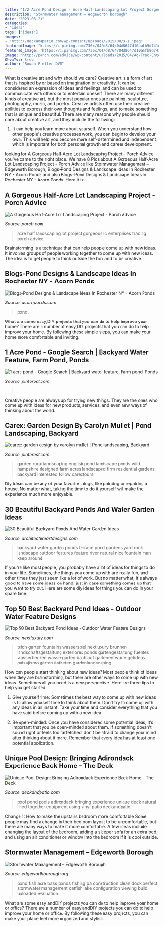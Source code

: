 ```yaml
---
title: "1/2 Acre Pond Design - Acre Half Landscaping Lot Project Gorgeous Lc Enterprises Trac Ag Porch Advice"
description: "Stormwater management – edgeworth borough"
date: "2023-03-23"
categories:
- "ideas"
tags: ["ideas"]
images:
- "http://deckandpatio.com/wp-content/uploads/2015/08/3-1.jpeg"
featuredImage: "https://i.pinimg.com/736x/04/d8/64/04d8647d10aafb9d741dea5245632620--pond-ideas-landscape-design.jpg"
featured_image: "https://i.pinimg.com/736x/04/d8/64/04d8647d10aafb9d741dea5245632620--pond-ideas-landscape-design.jpg"
image: "http://porch.com/advice/wp-content/uploads/2015/04/Ag-Trac-Enterprises-LC-700x700.jpg"
ShowToc: true
author: "Rowan Pfeffer DVM"
---
```



What is creative art and why should we care?
Creative art is a form of art that is inspired by or based on imagination or creativity. It can be considered an expression of ideas and feelings, and can be used to communicate with others or to entertain oneself. There are many different kinds of creative art, but the most popular ones are painting, sculpture, photography, music, and poetry. Creative artists often use their creative abilities to express their own thoughts and feelings, and to make something that is unique and beautiful. There are many reasons why people should care about creative art, and they include the following: 
1) It can help you learn more about yourself. When you understand how other people's creative processes work, you can begin to develop your own. This will help you become more self-determined and independent, which is important for both personal growth and career development.

	

		
looking for A Gorgeous Half-Acre Lot Landscaping Project - Porch Advice you've came to the right place. We have 8 Pics about A Gorgeous Half-Acre Lot Landscaping Project - Porch Advice like Stormwater Management – Edgeworth Borough, Blogs-Pond Designs &amp; Landscape Ideas In Rochester NY - Acorn Ponds and also Blogs-Pond Designs &amp; Landscape Ideas In Rochester NY - Acorn Ponds. Here it is:
		
    
## A Gorgeous Half-Acre Lot Landscaping Project - Porch Advice

<img loading=lazy src="http://porch.com/advice/wp-content/uploads/2015/04/Ag-Trac-Enterprises-LC-700x700.jpg" onerror="this.onerror=null;this.src='https://tse1.mm.bing.net/th?id=OIP._8KYLUlrPFKfOfPr-SAO_AHaHa&amp;pid=15.1';" alt="A Gorgeous Half-Acre Lot Landscaping Project - Porch Advice">

_Source: porch.com_

>acre half landscaping lot project gorgeous lc enterprises trac ag porch advice. 

	

Brainstorming is a technique that can help people come up with new ideas. It involves groups of people working together to come up with new ideas. The idea is to get people to think outside the box and to be creative.

    
## Blogs-Pond Designs &amp; Landscape Ideas In Rochester NY - Acorn Ponds

<img loading=lazy src="http://www.acornponds.com/uploads/3/9/3/0/39304281/img-8079_orig.jpeg" onerror="this.onerror=null;this.src='https://tse3.mm.bing.net/th?id=OIP.5LqILIRr-dN4uPEdZebTCgHaFj&amp;pid=15.1';" alt="Blogs-Pond Designs &amp; Landscape Ideas In Rochester NY - Acorn Ponds">

_Source: acornponds.com_

>pond. 

	

What are some easy,DIY projects that you can do to help improve your home?
There are a number of easy,DIY projects that you can do to help improve your home. By following these simple steps, you can make your home more comfortable and inviting.

    
## 1 Acre Pond - Google Search | Backyard Water Feature, Farm Pond, Ponds

<img loading=lazy src="https://i.pinimg.com/736x/04/d8/64/04d8647d10aafb9d741dea5245632620--pond-ideas-landscape-design.jpg" onerror="this.onerror=null;this.src='https://tse2.mm.bing.net/th?id=OIP.z5kad5kjCq3QsiPN_jOxwgHaFi&amp;pid=15.1';" alt="1 acre pond - Google Search | Backyard water feature, Farm pond, Ponds">

_Source: pinterest.com_

>. 

	

Creative people are always up for trying new things. They are the ones who come up with ideas for new products, services, and even new ways of thinking about the world.

    
## Carex: Garden Design By Carolyn Mullet | Pond Landscaping, Backyard

<img loading=lazy src="https://i.pinimg.com/originals/3e/e2/67/3ee26753d385b9d89063f563fd2c843e.png" onerror="this.onerror=null;this.src='https://tse3.mm.bing.net/th?id=OIP.3cg-Z08uqeM-IR0QDQWgRAHaDt&amp;pid=15.1';" alt="carex: garden design by carolyn mullet | Pond landscaping, Backyard">

_Source: pinterest.com_

>garden rural landscaping english pond landscape ponds wild hampshire designed farm acres landscaped firm residential gardens backyard interested follow carextours. 

	

Diy ideas can be any of your favorite things, like painting or repairing a house. No matter what, taking the time to do it yourself will make the experience much more enjoyable.

    
## 30 Beautiful Backyard Ponds And Water Garden Ideas

<img loading=lazy src="http://www.architectureartdesigns.com/wp-content/uploads/2013/04/Backyard-ArchitectureArtDesigns-20.jpg" onerror="this.onerror=null;this.src='https://tse2.mm.bing.net/th?id=OIP.aGiHQbX2bM25ZrIfX0nmgwHaLH&amp;pid=15.1';" alt="30 Beautiful Backyard Ponds And Water Garden Ideas">

_Source: architectureartdesigns.com_

>backyard water garden ponds terrace pond gardens yard rock landscape outdoor features feature river natural nice fountain man keep around. 

	

If you're like most people, you probably have a lot of ideas for things to do in your life. Sometimes, the things you come up with are really fun, and other times they just seem like a lot of work. But no matter what, it's always good to have some ideas on hand, just in case something comes up that you want to try out. Here are some diy ideas for things you can do in your spare time: 

    
## Top 50 Best Backyard Pond Ideas - Outdoor Water Feature Designs

<img loading=lazy src="https://nextluxury.com/wp-content/uploads/raised-fish-pond-ideas.jpg" onerror="this.onerror=null;this.src='https://tse3.mm.bing.net/th?id=OIP.0L6aVL2aKJwsD-nguQSyQAAAAA&amp;pid=15.1';" alt="Top 50 Best Backyard Pond Ideas - Outdoor Water Feature Designs">

_Source: nextluxury.com_

>teich garten fountains wasserspiel nextluxury brunnen landschaftsgestaltung exteriores ponds gartengestaltung fuentes wasserbecken wassergarten bachlauf gartenentwürfe getideas paisajismo gärten ästheten gardenlandscaping. 

	

How can people start thinking about new ideas?
Most people think of ideas when they are brainstorming, but there are other ways to come up with new ideas. Sometimes all you need is a new perspective. Here are three tips to help you get started: 
1. Give yourself time: Sometimes the best way to come up with new ideas is to allow yourself time to think about them. Don’t try to come up with any ideas in an instant. Take your time and consider everything that you have said before coming up with a new idea. 

2. Be open-minded: Once you have considered some potential ideas, it’s important that you be open-minded about them. If something doesn’t sound right or feels too farfetched, don’t be afraid to change your mind after thinking about it more. Remember that every idea has at least one potential application.

    
## Unique Pool Design: Bringing Adirondack Experience Back Home – The Deck

<img loading=lazy src="http://deckandpatio.com/wp-content/uploads/2015/08/3-1.jpeg" onerror="this.onerror=null;this.src='https://tse1.mm.bing.net/th?id=OIP.XFx35xDRyPewEG_FqyViZwHaE8&amp;pid=15.1';" alt="Unique Pool Design: Bringing Adirondack Experience Back Home – The Deck">

_Source: deckandpatio.com_

>pool pond pools adirondack bringing experience unique deck natural lined together equipment using vinyl patio deckandpatio. 

	

Change 1: How to make the upstairs bedroom more comfortable
Some people may find a change in their bedroom layout to be uncomfortable, but there are many ways to make it more comfortable. A few ideas include changing the layout of the bedroom, adding a sleeper sofa for an extra bed, and using an air conditioner or window into the bedroom if it is cool outside.

    
## Stormwater Management – Edgeworth Borough

<img loading=lazy src="https://edgeworthborough.org/wp-content/uploads/2016/02/clean-pond.jpg" onerror="this.onerror=null;this.src='https://tse2.mm.bing.net/th?id=OIP.63hsjDL76J7t47ZXOo21-wHaFj&amp;pid=15.1';" alt="Stormwater Management – Edgeworth Borough">

_Source: edgeworthborough.org_

>pond fish acre bass ponds fishing pa construction clean dock perfect stormwater management catfish lake configuration viewing build uploaded evaluation. 

	

What are some easy andDIY projects you can do to help improve your home or office?
There are a number of easy andDIY projects you can do to help improve your home or office. By following these easy projects, you can make your place feel more organized and stylish.

